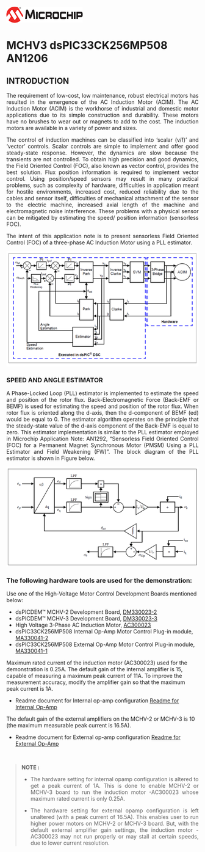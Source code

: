 ![image](images/microchip.jpg) 

# MCHV3 dsPIC33CK256MP508 AN1206

## INTRODUCTION
<p style='text-align: justify;'>
The requirement of low-cost, low maintenance, robust electrical motors has resulted in the emergence of the AC Induction Motor (ACIM). The AC Induction Motor (ACIM) is the workhorse of industrial and domestic motor applications due to its simple construction and durability. These motors have no brushes to wear out or magnets to add to the cost. The induction motors are available in a variety of power and sizes.</p>
<p style='text-align: justify;'>
The control of induction machines can be classified into ‘scalar (v/f)’ and ‘vector’ controls. Scalar controls are simple to implement and offer good steady-state response. However, the dynamics are slow because the transients are not controlled. To obtain high precision and good dynamics, the Field Oriented Control (FOC), also known as vector control, provides the best solution. Flux position information is required to implement vector control. Using position/speed sensors may result in many practical problems, such as complexity of hardware, difficulties in application meant for hostile environments, increased cost, reduced reliability due to the cables and sensor itself, difficulties of mechanical attachment of the sensor to the electric machine, increased axial length of the machine and electromagnetic noise interference. These problems with a physical sensor can be mitigated by estimating the speed/ position information (sensorless FOC).</p>
<p style='text-align: justify;'>
The intent of this application note is to present sensorless Field Oriented Control (FOC) of a three-phase AC Induction Motor using a PLL estimator.</p>
<p align="center">
  <img src="images/focblockdiagram.PNG">
</p>

### SPEED AND ANGLE ESTIMATOR
<p style='text-align: justify;'>
A Phase-Locked Loop (PLL) estimator is implemented to estimate the speed and position of the rotor flux. Back-Electromagnetic Force (Back-EMF or BEMF) is used for estimating the speed and position of the rotor flux. When rotor flux is oriented along the d-axis, then the d-component of BEMF (ed) would be equal to 0. The estimator algorithm operates on the principle that the steady-state value of the d-axis component of the Back-EMF is equal to zero. This estimator implementation is similar to the PLL estimator employed in Microchip Application Note: AN1292, “Sensorless Field Oriented Control (FOC) for a Permanent Magnet Synchronous Motor (PMSM) Using a PLL Estimator and Field Weakening (FW)”. The block diagram of the PLL estimator is shown in Figure below.</p>
<p align="center">
  <img src="images/pllestimatorblockdiagram.PNG">
</p>

### The following hardware tools are used for the demonstration:

Use one of the High-Voltage Motor Control Development Boards mentioned below:
- dsPICDEM™ MCHV-2 Development Board, [DM330023-2](https://www.microchip.com/en-us/development-tool/dm330023-2)
- dsPICDEM™ MCHV-3 Development Board, [DM330023-3](https://www.microchip.com/en-us/development-tool/dm330023-3)
- High Voltage 3-Phase AC Induction Motor, [AC300023](https://www.microchip.com/en-us/development-tool/AC300023)
- dsPIC33CK256MP508 Internal Op-Amp Motor Control Plug-in module, [MA330041-2](https://www.microchip.com/en-us/development-tool/MA330041-2)
- dsPIC33CK256MP508 External Op-Amp Motor Control Plug-in module, [MA330041-1](https://www.microchip.com/en-us/development-tool/MA330041-1)

Maximum rated current of the induction motor (AC300023) used for the demonstration is 0.25A.  The default gain of the internal amplifier is 15, capable of measuring a maximum peak current of 11A. To improve the measurement accuracy, modify the amplifier gain so that the maximum peak current is 1A. 

- Readme document for Internal op-amp configuration [Readme for Internal Op-Amp](mchv3_dspic33ck256mp508_an1206/docs/README_internal.md)

The default gain of the external amplifiers on the MCHV-2 or MCHV-3 is 10 (the maximum measurable peak current is 16.5A). 

- Readme document for External op-amp configuration [Readme for External Op-Amp](mchv3_dspic33ck256mp508_an1206/docs/README_external.md)

</br>

> **NOTE :**
> - <p style='text-align: justify;'> The hardware setting for internal opamp configuration is altered to get a peak current of 1A. This is done to enable MCHV-2 or MCHV-3 board to run the  induction motor -AC300023 whose maximum rated current is only 0.25A.</p>
> - <p style='text-align: justify;'>The hardware setting for external opamp configuration is left unaltered (with a peak current of 16.5A). This enables user to run higher power motors on MCHV-2 or MCHV-3 board. But, with the default external amplifier gain settings, the induction motor - AC300023 may not run properly or may stall at certain speeds, due to lower current resolution.</p>





